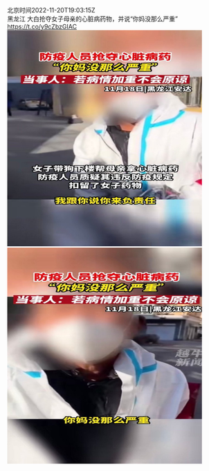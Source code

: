 北京时间2022-11-20T19:03:15Z<br>黑龙江 大白抢夺女子母亲的心脏病药物，并说“你妈没那么严重” https://t.co/y9cZbzGIAC<br><img src='/temp/image/2022/o-Month-11/1594285235906174977_0.jpg' width='450' height='500'><img src='/temp/image/2022/o-Month-11/1594285235906174977_1.jpg' width='450' height='500'><br><br>